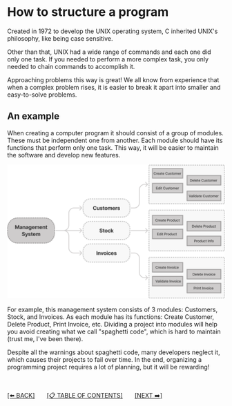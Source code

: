 # How to structure a program

Created in 1972 to develop the UNIX operating system, C inherited UNIX's philosophy, like being case sensitive.

Other than that, UNIX had a wide range of commands and each one did only one task. If you needed to perform a more complex task, you only needed to chain commands to accomplish it.

Approaching problems this way is great! We all know from experience that when a complex problem rises, it is easier to break it apart into smaller and easy-to-solve problems.

## An example

When creating a computer program it should consist of a group of modules. These must be independent one from another. Each module should have its functions that perform only one task. This way, it will be easier to maintain the software and develop new features.

![Drag ](../0-resources/software-structure.png)

For example, this management system consists of 3 modules: Customers, Stock, and Invoices. As each module has its functions: Create Customer, Delete Product, Print Invoice, etc. Dividing a project into modules will help you avoid creating what we call "spaghetti code", which is hard to maintain (trust me, I've been there).

Despite all the warnings about spaghetti code, many developers neglect it, which causes their projects to fail over time. In the end, organizing a programming project requires a lot of planning, but it will be rewarding!

<br><br>
[[⬅️ BACK]](2-reasons-to-learn-c.md)
&nbsp;&nbsp;&nbsp;&nbsp;&nbsp;
[[📋 TABLE OF CONTENTS]](../README.md)
&nbsp;&nbsp;&nbsp;&nbsp;&nbsp;
[[NEXT ➡️]](4-the-programming-process.md)
